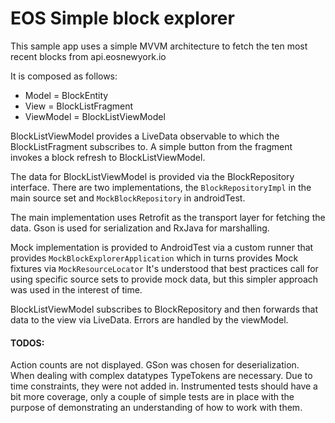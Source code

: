 # EOS Simple block explorer

This sample app uses a simple MVVM architecture to fetch the ten most recent blocks from
api.eosnewyork.io

It is composed as follows:

* Model     = BlockEntity
* View      = BlockListFragment
* ViewModel = BlockListViewModel

BlockListViewModel provides a LiveData observable to which the BlockListFragment subscribes to.
A simple button from the fragment invokes a block refresh to BlockListViewModel.

The data for BlockListViewModel is provided via the BlockRepository interface.
There are two implementations, the `BlockRepositoryImpl` in the main source set and `MockBlockRepository` 
in androidTest.

The main implementation uses Retrofit as the transport layer for fetching the data. Gson is used for
serialization and RxJava for marshalling. 

Mock implementation is provided to AndroidTest via a custom runner that provides `MockBlockExplorerApplication`
which in turns provides Mock fixtures via `MockResourceLocator`
It's understood that best practices call for using specific source sets to provide mock data, but this
simpler approach was used in the interest of time. 

BlockListViewModel subscribes to BlockRepository and then forwards that data to the view via LiveData.
Errors are handled by the viewModel. 


#### TODOS:

Action counts are not displayed. GSon was chosen for deserialization. When dealing with complex datatypes
TypeTokens are necessary. Due to time constraints, they were not added in. 
Instrumented tests should have a bit more coverage, only a couple of simple tests are in place with 
the purpose of demonstrating an understanding of how to work with them. 



